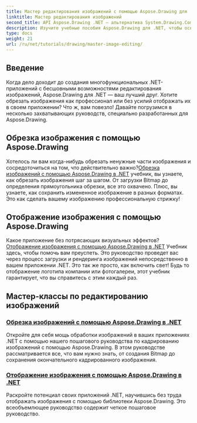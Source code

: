 ```yaml
---
title: Мастер редактирования изображений с помощью Aspose.Drawing для .NET
linktitle: Мастер редактирования изображений
second_title: API Aspose.Drawing .NET — альтернатива System.Drawing.Common
description: Изучите учебные пособия Aspose.Drawing для .NET, чтобы освоить редактирование, обрезку и отображение изображений в приложениях .NET с помощью пошаговых руководств.
type: docs
weight: 21
url: /ru/net/tutorials/drawing/master-image-editing/
---
```

## Введение

Когда дело доходит до создания многофункциональных .NET-приложений с бесшовными возможностями редактирования изображений, Aspose.Drawing для .NET — ваш лучший друг. Хотите обрезать изображения как профессионал или без усилий отображать их в своем приложении? Что ж, вам повезло! Давайте погрузимся в несколько захватывающих руководств, специально разработанных для Aspose.Drawing.

## Обрезка изображения с помощью Aspose.Drawing  
 Хотелось ли вам когда-нибудь обрезать ненужные части изображения и сосредоточиться на том, что действительно важно?[Обрезка изображений с помощью Aspose.Drawing в .NET](./image-cropping/) учебник, вы узнаете, как обрезать изображения шаг за шагом. От загрузки Bitmap до определения прямоугольника обрезки, все это охвачено. Плюс, вы узнаете, как сохранить измененное изображение в разных форматах. Это как сделать вашему изображению профессиональную стрижку!  

## Отображение изображения с помощью Aspose.Drawing  
 Какое приложение без потрясающих визуальных эффектов?[Отображение изображения с помощью Aspose.Drawing в .NET](./image-display/) Учебник здесь, чтобы помочь вам преуспеть. Это руководство проведет вас через процесс загрузки и рендеринга изображений непосредственно в вашем приложении .NET. Это так же просто, как включить свет! Будь то отображение логотипа компании или фотогалереи, этот учебник гарантирует, что вы справитесь с этим каждый раз.
  
## Мастер-классы по редактированию изображений
### [Обрезка изображений с помощью Aspose.Drawing в .NET](./image-cropping/)
Откройте для себя мощь обработки изображений в ваших приложениях .NET с помощью нашего пошагового руководства по кадрированию изображений с помощью Aspose.Drawing. В этом руководстве рассматривается все, что вам нужно знать, от создания Bitmap до сохранения окончательного кадрированного изображения.
### [Отображение изображения с помощью Aspose.Drawing в .NET](./image-display/)
Раскройте потенциал своих приложений .NET, научившись без труда отображать изображения с помощью библиотеки Aspose.Drawing. Это всеобъемлющее руководство содержит четкое пошаговое руководство.